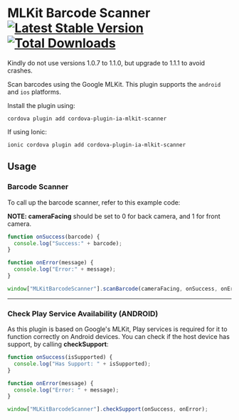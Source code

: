 # MLKit Barcode Scanner [![Latest Stable Version](https://img.shields.io/npm/v/cordova-plugin-ia-mlkit-scanner.svg)](https://www.npmjs.com/package/cordova-plugin-ia-mlkit-scanner) [![Total Downloads](https://img.shields.io/npm/dt/cordova-plugin-ia-mlkit-scanner.svg)](https://npm-stat.com/charts.html?package=cordova-plugin-ia-mlkit-scanner)

Kindly do not use versions 1.0.7 to 1.1.0, but upgrade to 1.1.1 to avoid crashes.

Scan barcodes using the Google MLKit. This plugin supports the `android` and `ios` platforms.

Install the plugin using:

```
cordova plugin add cordova-plugin-ia-mlkit-scanner
```

If using Ionic:

```
ionic cordova plugin add cordova-plugin-ia-mlkit-scanner
```

## Usage

### Barcode Scanner

To call up the barcode scanner, refer to this example code:

**NOTE: cameraFacing** should be set to 0 for back camera, and 1 for front camera.

```javascript
function onSuccess(barcode) {
  console.log("Success:" + barcode);
}

function onError(message) {
  console.log("Error:" + message);
}

window["MLKitBarcodeScanner"].scanBarcode(cameraFacing, onSuccess, onError);
```

---

### Check Play Service Availability (ANDROID)

As this plugin is based on Google's MLKit, Play services is required for it to function correctly on Android devices. You can check if the host device has support, by calling **checkSupport**:

```javascript
function onSuccess(isSupported) {
  console.log("Has Support: " + isSupported);
}

function onError(message) {
  console.log("Error: " + message);
}

window["MLKitBarcodeScanner"].checkSupport(onSuccess, onError);
```
